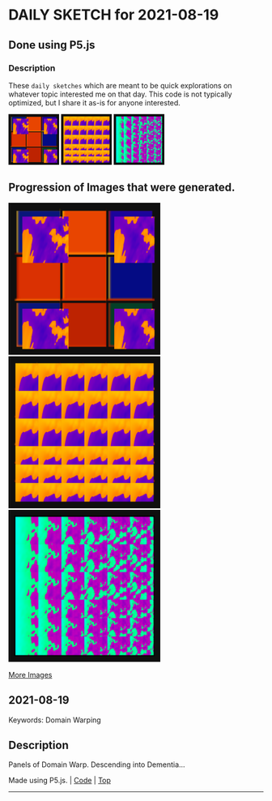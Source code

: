 # DAILY SKETCH for 2021-08-19

## Done using P5.js

### Description

These `daily sketches` which are meant to be quick explorations     on whatever topic interested me on that day. This code is not typically optimized, but I share it as-is     for anyone interested.

<img src = 'images/keep_2021-08-19-15-37-37.png' width = '100'> <img src = 'images/keep_2021-08-19-19-00-22.png' width = '100'> <img src = 'images/keep_2021-08-19-19-05-29.png' width = '100'> 

## Progression of Images that were generated.

<img src = 'images/keep_2021-08-19-15-37-37.png' width = '300'> 
<img src = 'images/keep_2021-08-19-19-00-22.png' width = '300'> 
<img src = 'images/keep_2021-08-19-19-05-29.png' width = '300'> 


[More Images](2021-08-19/images) 


 ## 2021-08-19
Keywords: Domain Warping
 

## Description 

 Panels of Domain Warp. Descending into Dementia...
 

Made using P5.js. | [Code](2021/2021-08-19/) | [Top](#daily-sketches) 

-----

